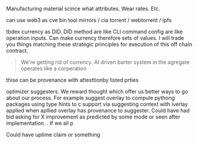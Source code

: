 Manufacturing material scince what attributes. Wear rates. Etc. 


can use web3 as cve bin tool mirrors / cia torrent / webtorrent / ipfs

tbdex currency as DID. DID method are like CLI command config are like operation inputs. Can make currency therefore sets of values. I will trade you things matching these strategic principles for execution of this off chain contract.

> We're getting rid of currency. AI driven barter system in the agregate operates like a corperation

thise can be provenance with attesttionby listed prties


optimizer suggesters. We reward thought which offer us better ways to go about our process. For example suggest overlay to compule pythong packages using type hints to c support via suggesting context with iverlay applied when apllied overlay has provenance to suggester. Could have had bid asking for X improvement as predicted by some mode or seen after implementation. . If we all p

Could have uptime claim or something